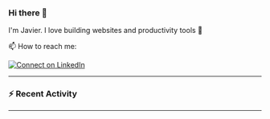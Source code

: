 ### Hi there 👋

I'm Javier. I love building websites and productivity tools :raised_hands: 

<!-- 🔭 I’m currently working on [TODO](https://github.com/javierdebug/XXX) -->

📫 How to reach me:

<!-- [![Follow on Twitter](https://img.shields.io/badge/--twitter?label=Twitter&logo=Twitter&style=social)](https://twitter.com/james_madhacks) -->
[![Connect on LinkedIn](https://img.shields.io/badge/--linkedin?label=LinkedIn&logo=LinkedIn&style=social)](https://www.linkedin.com/in/javier-vargas-d/)

---

### :zap: Recent Activity

<!--START_SECTION:activity-->

<!--END_SECTION:activity-->

---
